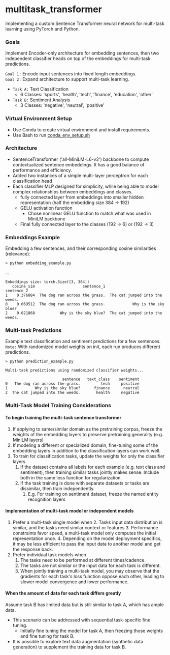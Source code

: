 # multitask_transformer
Implementing a custom Sentence Transformer neural network for multi-task learning using PyTorch and Python.

### Goals
Implement Encoder-only architecture for embedding sentences, then two independent classifier heads on top of the embeddings for multi-task predictions.  

`Goal 1:` Encode input sentences into fixed length embeddings. <br>
`Goal 2:` Expand architecture to support multi-task learning. 
- `Task A:` Text Classification
  - 6 Classes: 'sports', 'health', 'tech', 'finance', 'education', 'other'
- `Task B:` Sentiment Analysis 
  - 3 Classes: 'negative', 'neutral', 'positive'

### Virtual Environment Setup
- Use Conda to create virtual environment and install requirements. 
- Use Bash to run [conda_env_setup.sh](conda_env_setup.sh)

### Architecture 
- SentenceTransformer ('all-MiniLM-L6-v2') backbone to compute contextualized sentence embeddings. It has a good balance of performance and efficiency.
- Added two instances of a simple multi-layer perceptron for each classification head
- Each classifier MLP designed for simplicity, while being able to model complex relationships between embeddings and classes. 
  - fully connected layer from embeddings into smaller hidden representation (half the embedding size 384 -> 192)
  - GELU activation function
    - Chose nonlinear GELU function to match what was used in MiniLM backbone
  - Final fully connected layer to the classes (192 -> 6) or (192 -> 3)

### Embeddings Example
Embedding a few sentences, and their corresponding cosine similarities (relevance):
```commandline
> python embedding_example.py
```
...
```
Embeddings size: torch.Size([3, 384])
   cosine_sim                     sentence_1                      sentence_2
1    0.376084  The dog ran across the grass.  The cat jumped into the weeds.
0    0.069512  The dog ran across the grass.            Why is the sky blue?
2    0.021868           Why is the sky blue?  The cat jumped into the weeds.
```

### Multi-task Predictions 

Example text classification and sentiment predictions for a few sentences. <br>
`Note:` With randomized model weights on init, each run produces different predictions.
```commandline
> python prediction_example.py
```

```
Multi-task predictions using randomized classifier weights...

                         sentence   text_class    sentiment
0   The dog ran across the grass.         tech     positive
1            Why is the sky blue?      finance      neutral
2  The cat jumped into the weeds.       health     negative
```

### Multi-Task Model Training Considerations 

#### To begin training the multi-task sentence transformer
1. If applying to same/similar domain as the pretraining corpus, freeze the weights of the embedding layers to preserve pretraining generality (e.g. MiniLM layers)
2. If modeling a different or specialized domain, fine-tuning some of the embedding layers in addition to the classification layers can work well.  
2. To train for classification tasks, update the weights for only the classifier layers
   1. If the dataset contains all labels for each example (e.g. text class and sentiment), then training similar tasks jointly makes sense. Include both in the same loss function for regularization.
   2. If the task training is done with separate datasets or tasks are dissimilar, then train independently.
      1. E.g. For training on sentiment dataset, freeze the named entity recognition layers

#### Implementation of multi-task model or independent models
1. Prefer a multi-task single model when
   2. Tasks input data distribution is similar, and the tasks need similar context or features 
   3. Performance constraints favor speed, a multi-task model only computes the initial representation once. 
   4. Depending on the model deployment specifics, it may be less efficient to pass the input data to another model and get the response back.
2. Prefer individual task models when
   1. The tasks need to be performed at different times/cadence.
   2. The tasks are not similar or the input data for each task is different.
   3. When jointly training a multi-task model, you may observe that the gradients for each task's loss function oppose each other, leading to slower model convergence and lower performance.

#### When the amount of data for each task differs greatly

Assume task B has limited data but is still similar to task A, which has ample data. 
- This scenario can be addressed with sequential task-specific fine tuning. 
    - Initially fine tuning the model for task A, then freezing those weights and fine tuning for task B.
- It is possible to explore text data augmentation (synthetic data generation) to supplement the training data for task B.
